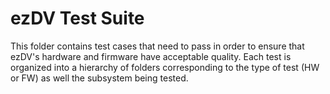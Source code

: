 # ezDV Test Suite

This folder contains test cases that need to pass in order to ensure that ezDV's hardware and firmware have acceptable quality. Each test is organized into a hierarchy of folders corresponding to the type of test (HW or FW) as well the subsystem being tested.